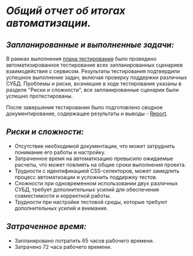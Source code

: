 # ***Общий отчет об итогах автоматизации.***

## ***Запланированные и выполненные задачи:***

В рамках выполнения [плана тестирования](https://github.com/LuNTIK969/DiplomQA/blob/main/documentation/Plan.md) было проведено автоматизированное тестирование всех запланированных сценариев взаимодействия с сервисом. 
Результаты тестирования подтвердили успешное выполнение задач, включая проверку поддержки различных СУБД. Проблемы и риски, возникшие в ходе тестирования 
указаны в разделе "Риски и сложности", все запланированные сценарии были успешно протестированы.

После завершения тестирования было подготовлено сводное документирование, содержащее результаты и выводы - [Report](https://github.com/LuNTIK969/DiplomQA/blob/main/documentation/Report.md).

## ***Риски и сложности:***

- Отсутствие необходимой документации, что может затруднить понимание его работы и настройку.
- Затраченное время на автоматизацию превысило ожидаемые расчеты, что может повлиять на общие сроки выполнения проекта.
- Трудности с идентификацией CSS-селекторов, может замедлить процесс автоматизации и усложнить поддержку тестов.
- Сложности при одновременном использовании двух различных СУБД, требует дополнительных усилий для обеспечения совместимости и корректной работы.
- Трудности при настройке тестовой среды, которые требуют дополнительных усилий и внимания.

## ***Затраченное время:***

- Запланировано потратить 65 часов рабочего времени.
- Затрачено 72 часа рабочего времени.
